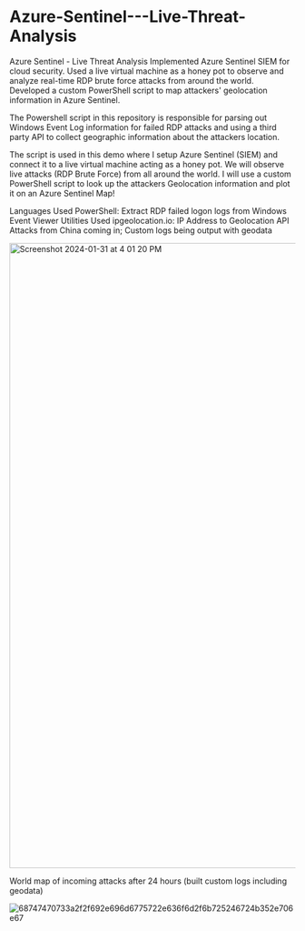 # Azure-Sentinel---Live-Threat-Analysis
Azure Sentinel - Live Threat Analysis 
Implemented Azure Sentinel SIEM for cloud security. Used a live virtual machine as a honey pot to observe and analyze real-time RDP brute force attacks from around the world. Developed a custom PowerShell script to map attackers' geolocation information in Azure Sentinel.

The Powershell script in this repository is responsible for parsing out Windows Event Log information for failed RDP attacks and using a third party API to collect geographic information about the attackers location.

The script is used in this demo where I setup Azure Sentinel (SIEM) and connect it to a live virtual machine acting as a honey pot. We will observe live attacks (RDP Brute Force) from all around the world. I will use a custom PowerShell script to look up the attackers Geolocation information and plot it on an Azure Sentinel Map!

Languages Used
PowerShell: Extract RDP failed logon logs from Windows Event Viewer
Utilities Used
ipgeolocation.io: IP Address to Geolocation API
Attacks from China coming in; Custom logs being output with geodata

<img width="1099" alt="Screenshot 2024-01-31 at 4 01 20 PM" src="https://github.com/johnjlopes20/Azure-Sentinel---Live-Threat-Analysis/assets/75873237/0cea3d2c-0b4b-4921-bd66-fad21b1f1821">

World map of incoming attacks after 24 hours (built custom logs including geodata)

![68747470733a2f2f692e696d6775722e636f6d2f6b725246724b352e706e67](https://github.com/johnjlopes20/Azure-Sentinel---Live-Threat-Analysis/assets/75873237/84f42902-5e03-40af-b0c7-323ba27f8d34)
